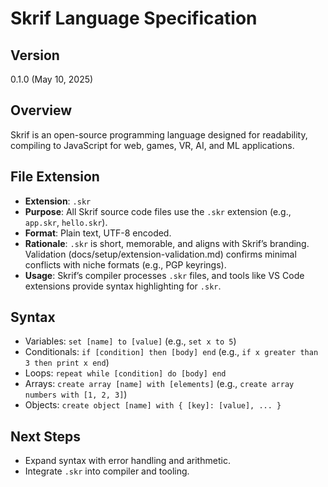 # Skrif Language Specification

## Version
0.1.0 (May 10, 2025)

## Overview
Skrif is an open-source programming language designed for readability, compiling to JavaScript for web, games, VR, AI, and ML applications.

## File Extension
- **Extension**: `.skr`
- **Purpose**: All Skrif source code files use the `.skr` extension (e.g., `app.skr`, `hello.skr`).
- **Format**: Plain text, UTF-8 encoded.
- **Rationale**: `.skr` is short, memorable, and aligns with Skrif’s branding. Validation (docs/setup/extension-validation.md) confirms minimal conflicts with niche formats (e.g., PGP keyrings).
- **Usage**: Skrif’s compiler processes `.skr` files, and tools like VS Code extensions provide syntax highlighting for `.skr`.

## Syntax
- Variables: `set [name] to [value]` (e.g., `set x to 5`)
- Conditionals: `if [condition] then [body] end` (e.g., `if x greater than 3 then print x end`)
- Loops: `repeat while [condition] do [body] end`
- Arrays: `create array [name] with [elements]` (e.g., `create array numbers with [1, 2, 3]`)
- Objects: `create object [name] with { [key]: [value], ... }`

## Next Steps
- Expand syntax with error handling and arithmetic.
- Integrate `.skr` into compiler and tooling.